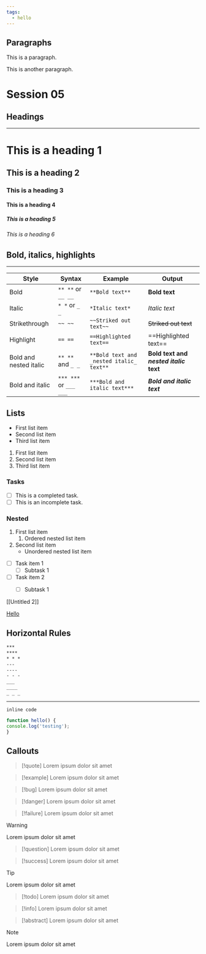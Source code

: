 ```yaml
---
tags:
  - hello
---
```



## Paragraphs
This is a paragraph.

This is another paragraph.


# Session 05

## Headings
---

# This is a heading 1
## This is a heading 2
### This is a heading 3
#### This is a heading 4
##### This is a heading 5
###### This is a heading 6
 



## Bold, italics, highlights
---

| Style                  | Syntax                 | Example                                  | Output                                 |
| ---------------------- | ---------------------- | ---------------------------------------- | -------------------------------------- |
| Bold                   | `** **` or `__ __`     | `**Bold text**`                          | **Bold text**                          |
| Italic                 | `* *` or `_ _`         | `*Italic text*`                          | _Italic text_                          |
| Strikethrough          | `~~ ~~`                | `~~Striked out text~~`                   | ~~Striked out text~~                   |
| Highlight              | `== ==`                | `==Highlighted text==`                   | ==Highlighted text==                   |
| Bold and nested italic | `** **` and `_ _`      | `**Bold text and _nested italic_ text**` | **Bold text and _nested italic_ text** |
| Bold and italic        | `*** ***` or `___ ___` | `***Bold and italic text***`             | **_Bold and italic text_**             |


## Lists

- First list item
- Second list item
- Third list item

1. First list item
2. Second list item
3. Third list item

### Tasks

- [ ] This is a completed task.
- [ ] This is an incomplete task.

### Nested
1. First list item
   1. Ordered nested list item
2. Second list item
   - Unordered nested list item

- [ ] Task item 1
	- [ ] Subtask 1
- [ ] Task item 2
	- [ ] Subtask 1


[[Untitled 2]]

[Hello](https://www.google.com)

## Horizontal Rules

```md
***
****
* * *
---
----
- - -
___
____
_ _ _
```

_ _ _


`inline code`


```javascript
function hello() {
console.log('testing');
}
```



## Callouts

> [!quote]
> Lorem ipsum dolor sit amet


> [!example]
> Lorem ipsum dolor sit amet

> [!bug]
> Lorem ipsum dolor sit amet

> [!danger]
> Lorem ipsum dolor sit amet

> [!failure]
> Lorem ipsum dolor sit amet

> [!warning]
> Lorem ipsum dolor sit amet

> [!question]
> Lorem ipsum dolor sit amet

> [!success]
> Lorem ipsum dolor sit amet

> [!tip]
> Lorem ipsum dolor sit amet

> [!todo]
> Lorem ipsum dolor sit amet

> [!info]
> Lorem ipsum dolor sit amet

> [!abstract]
> Lorem ipsum dolor sit amet

> [!note]
> Lorem ipsum dolor sit amet
